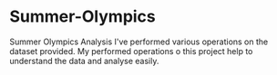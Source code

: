 # Summer-Olympics
Summer Olympics Analysis
I've performed various operations on the dataset provided.
My performed operations o this project help to understand the data and analyse easily.
